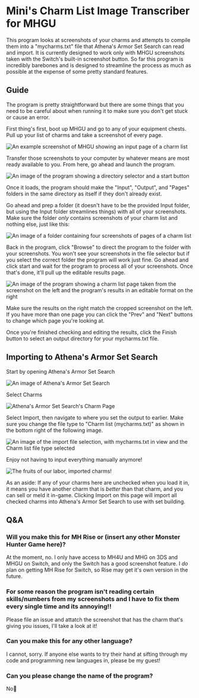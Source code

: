 # Mini's Charm List Image Transcriber for MHGU
This program looks at screenshots of your charms and attempts to compile them into a "mycharms.txt" file that Athena's Armor Set Search can read and import. It is currently designed to work only with MHGU screenshots taken with the Switch's built-in screenshot button. So far this program is incredibly barebones and is designed to streamline the process as much as possible at the expense of some pretty standard features.

## Guide
The program is pretty straightforward but there are some things that you need to be careful about when running it to make sure you don't get stuck or cause an error.

First thing's first, boot up MHGU and go to any of your equipment chests. Pull up your list of charms and take a screenshot of every page.

![An example screenshot of MHGU showing an input page of a charm list](Guide/GamePic.jpg)

Transfer those screenshots to your computer by whatever means are most ready available to you. From here, go ahead and launch the program.

![An image of the program showing a directory selector and a start button](Guide/FirstPage.png)

Once it loads, the program should make the "Input", "Output", and "Pages" folders in the same directory as itself if they don't already exist.

Go ahead and prep a folder (it doesn't have to be the provided Input folder, but using the Input folder streamlines things) with all of your screenshots. Make sure the folder *only* contains screenshots of your charm list and nothing else, just like this:

![An image of a folder containing four screenshots of pages of a charm list](Guide/InputFile.png)

Back in the program, click "Browse" to direct the program to the folder with your screenshots. You won't see your screenshots in the file selector but if you select the correct folder the program will work just fine. Go ahead and click start and wait for the program to process all of your screenshots. Once that's done, it'll pull up the editable results page.

![An image of the program showing a charm list page taken from the screenshot on the left and the program's results in an editable format on the right](Guide/ThirdPage.png)

Make sure the results on the right match the cropped screenshot on the left. If you have more than one page you can click the "Prev" and "Next" buttons to change which page you're looking at.

Once you're finished checking and editing the results, click the Finish button to select an output directory for your mycharms.txt file.

## Importing to Athena's Armor Set Search

Start by opening Athena's Armor Set Search

![An image of Athena's Armor Set Search](Guide/Athena.png)

Select Charms

![Athena's Armor Set Search's Charm Page](Guide/Charms.png)

Select Import, then navigate to where you set the output to earlier. Make sure you change the file type to "Charm list (mycharms.txt)" as shown in the bottom right of the following image.

![An image of the import file selection, with mycharms.txt in view and the Charm list file type selected](Guide/Select.png)

Enjoy not having to input everything manually anymore!

![The fruits of our labor, imported charms!](Guide/CharmImport.png)

As an aside: If any of your charms here are unchecked when you load it in, it means you have another charm that is *better* than that charm, and you can sell or meld it in-game. Clicking Import on this page will import all checked charms into Athena's Armor Set Search to use with set building.

## Q&A
### Will you make this for MH Rise or (insert any other Monster Hunter Game here)?
At the moment, no. I only have access to MH4U and MHG on 3DS and MHGU on Switch, and only the Switch has a good screenshot feature. I *do* plan on getting MH Rise for Switch, so Rise may get it's own version in the future.

### For some reason the program isn't reading certain skills/numbers from my screenshots and I have to fix them every single time and its annoying!!
Please file an issue and attatch the screenshot that has the charm that's giving you issues, I'll take a look at it!

### Can you make this for any other language?
I cannot, sorry. If anyone else wants to try their hand at sifting through my code and programming new languages in, please be my guest!

### Can you please change the name of the program?
No💖
